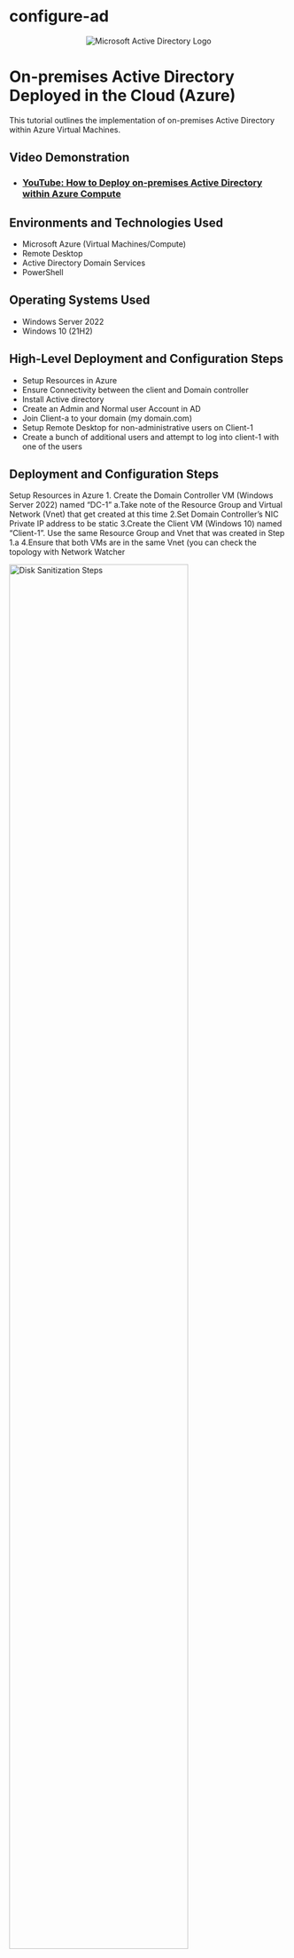 # configure-ad
<p align="center">
<img src="https://i.imgur.com/pU5A58S.png" alt="Microsoft Active Directory Logo"/>
</p>

<h1>On-premises Active Directory Deployed in the Cloud (Azure)</h1>
This tutorial outlines the implementation of on-premises Active Directory within Azure Virtual Machines.<br />


<h2>Video Demonstration</h2>

- ### [YouTube: How to Deploy on-premises Active Directory within Azure Compute](https://www.youtube.com)

<h2>Environments and Technologies Used</h2>

- Microsoft Azure (Virtual Machines/Compute)
- Remote Desktop
- Active Directory Domain Services
- PowerShell

<h2>Operating Systems Used </h2>

- Windows Server 2022
- Windows 10 (21H2)

<h2>High-Level Deployment and Configuration Steps</h2>

- Setup Resources in Azure
- Ensure Connectivity between the client and Domain controller
- Install Active directory
- Create an Admin and Normal user Account in AD
- Join Client-a to your domain (my domain.com)
- Setup Remote Desktop for non-administrative users on Client-1
- Create a bunch of additional users and attempt to log into client-1 with one of the users

<h2>Deployment and Configuration Steps</h2>

<p>
Setup Resources in Azure
 1. Create the Domain Controller VM (Windows Server 2022) named “DC-1”
   a.Take note of the Resource Group and Virtual Network (Vnet) that get created at this time
 2.Set Domain Controller’s NIC Private IP address to be static
 3.Create the Client VM (Windows 10) named “Client-1”. Use the same Resource Group and Vnet  that was created in Step 1.a
4.Ensure that both VMs are in the same Vnet (you can check the topology with Network Watcher
<br />
<p>
<img src="https://i.imgur.com/DJmEXEB.png" height="80%" width="80%" alt="Disk Sanitization Steps"/>
</p>
<br />

<p>
Ensure Connectivity between the client and Domain Controller
 5.Login to Client-1 with Remote Desktop and ping DC-1’s private IP address with ping -t <ip address> (perpetual ping)
 6.Login to the Domain Controller and enable ICMPv4 in on the local windows Firewall
 7.Check back at Client-1 to see the ping succeed
<br />
<p>
<img src="https://i.imgur.com/DJmEXEB.png" height="80%" width="80%" alt="Disk Sanitization Steps"/>
</p>
<br />


<p>
Install Active Directory
 8.Login to DC-1 and install Active Directory Domain Services
 9.Promote as a DC: Setup a new forest as mydomain.com (can be anything, just remember what it is)
 10.Restart and then log back into DC-1 as user: mydomain.com\labuser
<br />
<p>
<img src="https://i.imgur.com/DJmEXEB.png" height="80%" width="80%" alt="Disk Sanitization Steps"/>
</p>
<br />


<p>
Create an Admin and Normal User Account in AD
 11.In Active Directory Users and Computers (ADUC), create an Organizational Unit (OU) called “_EMPLOYEES”
 12. Create a new OU named “_ADMINS”
 13.Create a new employee named “Jane Doe” (same password) with the username of “jane_admin”
 14. Add jane_admin to the “Domain Admins” Security Group
Log out/close the Remote Desktop connection to DC-1 and log back in as “mydomain.com\jane_admin”
16.User jane_admin as your admin account from now on

<br />
<p>
<img src="https://i.imgur.com/DJmEXEB.png" height="80%" width="80%" alt="Disk Sanitization Steps"/>
</p>
<br />


<p>
Join Client-1 to your domain (mydomain.com)
 17. From the Azure Portal, set Client-1’s DNS settings to the DC’s Private IP address
 18.From the Azure Portal, restart Client-1
 19.Login to Client-1 (Remote Desktop) as the original local admin (labuser) and join it to the domain (computer will restart)
 20.Login to the Domain Controller (Remote Desktop) and verify Client-1 shows up in Active Directory Users and Computers (ADUC) inside the “Computers” container on the root of the domain
 21. Create a new OU named “_CLIENTS” and drag Client-1 into there

<br />
<p>
<img src="https://i.imgur.com/DJmEXEB.png" height="80%" width="80%" alt="Disk Sanitization Steps"/>
</p>
<br />



<p>
Setup Remote Desktop for non-administrative users on Client-1
22. Log into Client-1 as mydomain.com\jane_admin and open system properties
23. Click “Remote Desktop”
24. Allow “domain users” access to remote desktop
25. You can now log into Client-1 as a normal, non-administrative user now
26. Normally you’d want to do this with Group Policy that allows you to change MANY systems at once (maybe a future lab)

<br />
<p>
<img src="https://i.imgur.com/DJmEXEB.png" height="80%" width="80%" alt="Disk Sanitization Steps"/>
</p>
<br />



<p>
Create a bunch of additional users and attempt to log into client-1 with one of the users
27.Login to DC-1 as jane_admin
28.Open PowerShell_ise as an administrator
29.Create a new File and paste the contents of the script into it (https://github.com/joshmadakor1/AD_PS/blob/master/Generate-Names-Create-Users.ps1)
30.Run the script and observe the accounts being created
31.When finished, open ADUC and observe the accounts in the appropriate OU
32.attempt to log into Client-1 with one of the accounts (take note of the password in the script)



<br />
<p>
<img src="https://i.imgur.com/DJmEXEB.png" height="80%" width="80%" alt="Disk Sanitization Steps"/>
</p>
<br />
Finish.

<p>
<img src="https://i.imgur.com/DJmEXEB.png" height="80%" width="80%" alt="Disk Sanitization Steps"/>
</p>
<p>
Lorem ipsum dolor sit amet, consectetur adipiscing elit, sed do eiusmod tempor incididunt ut labore et dolore magna aliqua. Ut enim ad minim veniam, quis nostrud exercitation ullamco laboris nisi ut aliquip ex ea commodo consequat. Duis aute irure dolor in reprehenderit in voluptate velit esse cillum dolore eu fugiat nulla pariatur.
</p>
<br />
